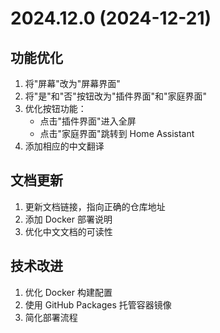 # 2024.12.0 (2024-12-21)

## 功能优化
1. 将"屏幕"改为"屏幕界面"
2. 将"是"和"否"按钮改为"插件界面"和"家庭界面"
3. 优化按钮功能：
   - 点击"插件界面"进入全屏
   - 点击"家庭界面"跳转到 Home Assistant
4. 添加相应的中文翻译

## 文档更新
1. 更新文档链接，指向正确的仓库地址
2. 添加 Docker 部署说明
3. 优化中文文档的可读性

## 技术改进
1. 优化 Docker 构建配置
2. 使用 GitHub Packages 托管容器镜像
3. 简化部署流程